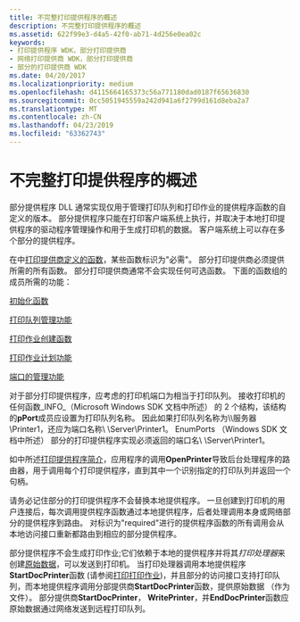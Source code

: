 ```yaml
---
title: 不完整打印提供程序的概述
description: 不完整打印提供程序的概述
ms.assetid: 622f99e3-d4a5-42f0-ab71-4d256e0ea02c
keywords:
- 打印提供程序 WDK，部分打印提供商
- 网络打印提供商 WDK，部分打印提供商
- 部分的打印提供商 WDK
ms.date: 04/20/2017
ms.localizationpriority: medium
ms.openlocfilehash: d4115664165373c56a771180dad0187f65636830
ms.sourcegitcommit: 0cc5051945559a242d941a6f2799d161d8eba2a7
ms.translationtype: MT
ms.contentlocale: zh-CN
ms.lasthandoff: 04/23/2019
ms.locfileid: "63362743"
---
```

# <a name="overview-of-partial-print-providers"></a>不完整打印提供程序的概述





部分提供程序 DLL 通常实现仅用于管理打印队列和打印作业的提供程序函数的自定义的版本。 部分提供程序只能在打印客户端系统上执行，并取决于本地打印提供程序的驱动程序管理操作和用于生成打印机的数据。 客户端系统上可以存在多个部分的提供程序。

在中[打印提供商定义的函数](functions-defined-by-print-providers.md)，某些函数标识为"必需"。 部分打印提供商必须提供所需的所有函数。 部分打印提供商通常不会实现任何可选函数。 下面的函数组的成员所需的功能：

[初始化函数](functions-defined-by-print-providers.md#ddk-initialization-function-gg)

[打印队列管理功能](functions-defined-by-print-providers.md#ddk-print-queue-management-functions-gg)

[打印作业创建函数](functions-defined-by-print-providers.md#ddk-print-job-creation-functions-gg)

[打印作业计划功能](functions-defined-by-print-providers.md#ddk-print-job-scheduling-functions-gg)

[端口的管理功能](functions-defined-by-print-providers.md#ddk-port-management-functions-gg)

对于部分打印提供程序，应考虑的打印机端口为相当于打印队列。 接收打印机的任何函数\_INFO\_（Microsoft Windows SDK 文档中所述） 的 2 个结构，该结构的**pPort**成员应设置为打印队列名称。 因此如果打印队列名称为\\\\服务器\\Printer1，还应为端口名称\\ \\Server\\Printer1。 EnumPorts （Windows SDK 文档中所述） 部分的打印提供程序实现必须返回的端口名\\ \\Server\\Printer1。

如中所述[打印提供程序简介](introduction-to-print-providers.md)，应用程序的调用**OpenPrinter**导致后台处理程序的路由器，用于调用每个打印提供程序，直到其中一个识别指定的打印队列并返回一个句柄。

请务必记住部分的打印提供程序不会替换本地提供程序。 一旦创建到打印机的用户连接后，每次调用提供程序函数通过本地提供程序，后者处理调用本身或网络部分的提供程序到路由。 对标识为"required"进行的提供程序函数的所有调用会从本地访问接口重新都路由到相应的部分提供程序。

部分提供程序不会生成打印作业;它们依赖于本地的提供程序并将其*打印处理器*来创建[原始数据](raw-data-type.md)，可以发送到打印机。 当打印处理器调用本地提供程序**StartDocPrinter**函数 (请参阅[打印打印作业](printing-a-print-job.md))，并且部分的访问接口支持打印队列，而本地提供程序调用分部提供商**StartDocPrinter**函数，提供原始数据 （作为文件）。 部分提供商**StartDocPrinter**， **WritePrinter**，并**EndDocPrinter**函数应原始数据通过网络发送到远程打印队列。

 

 




